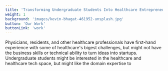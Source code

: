 ```yaml
---
title: 'Transforming Undergraduate Students Into Healthcare Entrepreneurs'
weight: 1
background: 'images/kevin-bhagat-461952-unsplash.jpg'
button: 'Our Work'
buttonLink: 'work'
---
```


Physicians, residents, and other healthcare professionals have first-hand experience with some of healthcare's bigest challenges, but might not have the business skills or technical ability to turn ideas into startups. Undergraduate students might be interested in the healthcare and healthcare tech space, but might like the domain expertise to 